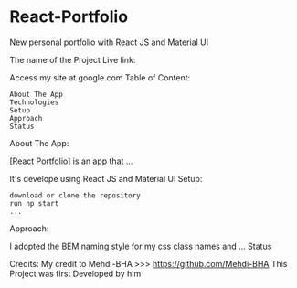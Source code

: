 # React-Portfolio
New personal portfolio with React JS and Material UI

The name of the Project
Live link:

Access my site at google.com
Table of Content:

    About The App
    Technologies
    Setup
    Approach
    Status

About The App:

[React Portfolio] is an app that ...

It's develope using React JS and Material UI
Setup:

    download or clone the repository
    run np start
    ...

Approach:

I adopted the BEM naming style for my css class names and ...
Status

Credits:
My credit to Mehdi-BHA  >>>  https://github.com/Mehdi-BHA
This Project was first Developed by him
